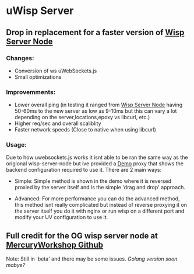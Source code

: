 # uWisp Server 
## Drop in replacement for a faster version of [Wisp Server Node](https://github.com/MercuryWorkshop/wisp-server-node)

### Changes:
- Conversion of ws uWebSockets.js
- Small optimizations

### Improvemments:
- Lower overall ping (in testing it ranged from [Wisp Server Node](https://github.com/MercuryWorkshop/wisp-server-node) having 50-60ms to the new server as low as 9-10ms but this can vary a lot depending on the server,locations,epoxy vs libcurl, etc.)
- Higher req/sec and overall scaliblity
- Faster network speeds (Close to native when using libcurl)

### Usage:
Due to how uwebsockets.js works it isnt able to be ran the same way as the origional wisp-server-node but ive provided a [Demo](https://github.com/Astatine-Development/uWisp-Demo-Proxy) proxy that shows the backend configuration required to use it.
There are 2 main ways:
- Simple:
Simple method is shown in the demo where it is reversed proxied by the server itself and is the simple 'drag and drop' approach.

- Advanced:
For more performance you can do the advanced method, this method isnt really complicated but instead of reverse proxying it on the server itself you do it with nginx or run wisp on a different port and modify your UV configuration to use it.

## Full credit for the OG wisp server node at [MercuryWorkshop Github](https://github.com/MercuryWorkshop/)

Note: Still in 'beta' and there may be some issues.
*Golang version soon mabye?*
